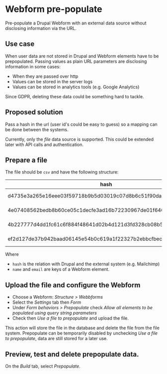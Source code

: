 # Webform pre-populate

Pre-populate a Drupal Webform with an external data source without disclosing information via the URL.

## Use case

When user data are not stored in Drupal and Webform elements have to be prepopulated.
Passing values as plain URL parameters are disclosing information in some cases:
- When they are passed over http
- Values can be stored in the server logs
- Values can be stored in analytics tools (e.g. Google Analytics)

Since GDPR, deleting these data could be something hard to tackle.

## Proposed solution

Pass a hash in the url (user id's could be easy to guess) so a mapping can be done
between the systems.

Currently, only the _file_ data source is supported. This could be extended later with API calls
and authentication.

## Prepare a file

The file should be `csv` and have the following structure:

| hash                                                             | name          | email              |
|------------------------------------------------------------------|---------------|--------------------|
| d4735e3a265e16eee03f59718b9b5d03019c07d8b6c51f90da3a666eec13ab35 | Jim Morrisson | jim@thedoors.com   |
| 4e07408562bedb8b60ce05c1decfe3ad16b72230967de01f640b7e4729b49fce | Ray Manzarek  | ray@thedoors.com   |
| 4b227777d4dd1fc61c6f884f48641d02b4d121d3fd328cb08b5531fcacdabf8a | Robby Krieger | robby@thedoors.com |
| ef2d127de37b942baad06145e54b0c619a1f22327b2ebbcfbec78f5564afe39d | John Densmore | john@thedoors.com  |

Where 
- `hash` is the relation with Drupal and the external system (e.g. Mailchimp)
- `name` and `email` are  keys of a Webform element.

## Upload the file and configure the Webform

- Choose a Webform: _Structure > Webbforms_
- Select the _Settings_ tab then _Form_
- Under _Form behaviors > Prepopulate_ check _Allow all elements to be populated using query string parameters_
- Check then _Use a file to prepopulate_ and upload the file.

This action will store the file in the database and delete the file from the file system.
Prepopulate can be temporarily disabled by unchecking _Use a file to prepopulate_, data are still stored for a later use.

## Preview, test and delete prepopulate data.

On the _Build_ tab, select _Prepopulate_. 

